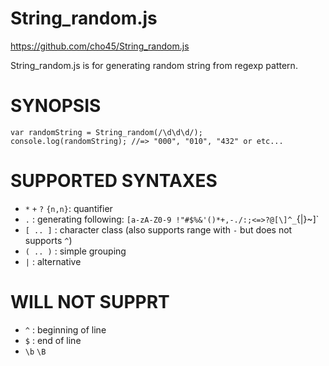 String_random.js
==================

https://github.com/cho45/String_random.js

String_random.js is for generating random string from regexp pattern.


SYNOPSIS
========

```
var randomString = String_random(/\d\d\d/);
console.log(randomString); //=> "000", "010", "432" or etc...

```

SUPPORTED SYNTAXES
=================

 * `*` `+` `?` `{n,n}`: quantifier
 * `.` : generating following: `[a-zA-Z0-9 !"#$%&'()*+,-./:;<=>?@[\]^_`{|}~]`
 * `[ .. ]` : character class (also supports range with `-` but does not supports `^`)
 * `( .. )` : simple grouping
 * `|` : alternative

WILL NOT SUPPRT
===============

 * `^` : beginning of line
 * `$` : end of line
 * `\b` `\B`

